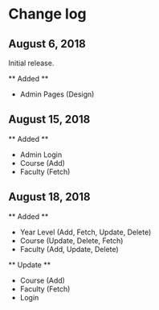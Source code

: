 # Change log

## August 6, 2018

Initial release.

** Added ** 

- Admin Pages (Design)

## August 15, 2018

** Added ** 

- Admin Login
- Course (Add)
- Faculty (Fetch)

## August 18, 2018

** Added **

- Year Level (Add, Fetch, Update, Delete)
- Course (Update, Delete, Fetch)
- Faculty (Add, Update, Delete)

** Update **

- Course (Add)
- Faculty (Fetch)
- Login